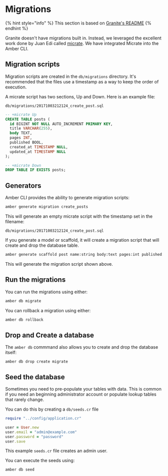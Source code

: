 # Migrations

{% hint style="info" %}
This section is based on [Granite's README](https://docs.amberframework.org/granite)
{% endhint %}

Granite doesn't have migrations built in. Instead, we leveraged the excellent work done by Juan Edi called [micrate](https://github.com/juanedi/micrate). We have integrated Micrate into the Amber CLI.

## Migration scripts

Migration scripts are created in the `db/migrations` directory. It's recommended that the files use a timestamp as a way to keep the order of execution.

A micrate script has two sections, Up and Down. Here is an example file:

```text
db/migrations/20171003212124_create_post.sql
```

```sql
-- +micrate Up
CREATE TABLE posts (
  id BIGINT NOT NULL AUTO_INCREMENT PRIMARY KEY,
  title VARCHAR(255),
  body TEXT,
  pages INT,
  published BOOL,
  created_at TIMESTAMP NULL,
  updated_at TIMESTAMP NULL
);

-- +micrate Down
DROP TABLE IF EXISTS posts;
```

## Generators

Amber CLI provides the ability to generate migration scripts:

```bash
amber generate migration create_posts
```

This will generate an empty micrate script with the timestamp set in the filename:

```text
db/migrations/20171003212124_create_post.sql
```

If you generate a model or scaffold, it will create a migration script that will create and drop the database table.

```bash
amber generate scaffold post name:string body:text pages:int published:bool
```

This will generate the migration script shown above.

## Run the migrations

You can run the migrations using either:

```bash
amber db migrate
```

You can rollback a migration using either:

```bash
amber db rollback
```

## Drop and Create a database

The `amber db` commmand also allows you to create and drop the database itself:

```text
amber db drop create migrate
```

## Seed the database

Sometimes you need to pre-populate your tables with data. This is common if you need an beginning administrator account or populate lookup tables that rarely change.

You can do this by creating a `db/seeds.cr` file

```ruby
require "../config/application.cr"

user = User.new
user.email = "admin@example.com"
user.password = "password"
user.save
```

This example `seeds.cr` file creates an admin user.

You can execute the seeds using:

```bash
amber db seed
```

